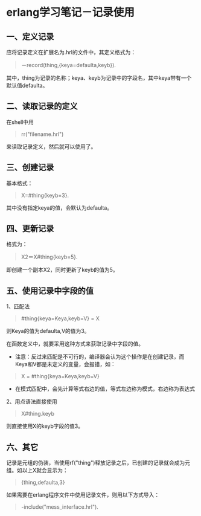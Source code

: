 erlang学习笔记－记录使用
===

一、定义记录
---

应将记录定义在扩展名为.hrl的文件中，其定义格式为：

> －record(thing,{keya=defaulta,keyb}).

其中，thing为记录的名称；keya、keyb为记录中的字段名，其中keya带有一个默认值defaulta。

二、读取记录的定义
---

在shell中用
> rr("filename.hrl")

来读取记录定义，然后就可以使用了。

三、创建记录
---

基本格式：

> X=#thing{keyb=3}.

其中没有指定keya的值，会默认为defaulta。

四、更新记录
---

格式为：

> X2＝X#thing{keyb=5}.

即创建一个副本X2，同时更新了keyb的值为5。

五、使用记录中字段的值
---

1、匹配法

> #thing{keya=Keya,keyb=V} = X

则Keya的值为defaulta,V的值为3。

在函数定义中，就要采用这种方式来获取记录中字段的值。

* 注意：反过来匹配是不可行的，编译器会认为这个操作是在创建记录，而Keya和V都是未定义的变量，会报错，如：
> X = #thing{keya=Keya,keyb=V}

* 在模式匹配中，会先计算等式右边的值，等式左边称为模式，右边称为表达式

2、用点语法直接使用

> X#thing.keyb

则直接使用X的keyb字段的值3。

六、其它
---

记录是元组的伪装，当使用rf("thing")释放记录之后，已创建的记录就会成为元组。如以上X就会显示为：

> {thing,defaulta,3}

如果需要在erlang程序文件中使用记录文件，则用以下方式导入：

> -include("mess_interface.hrl").